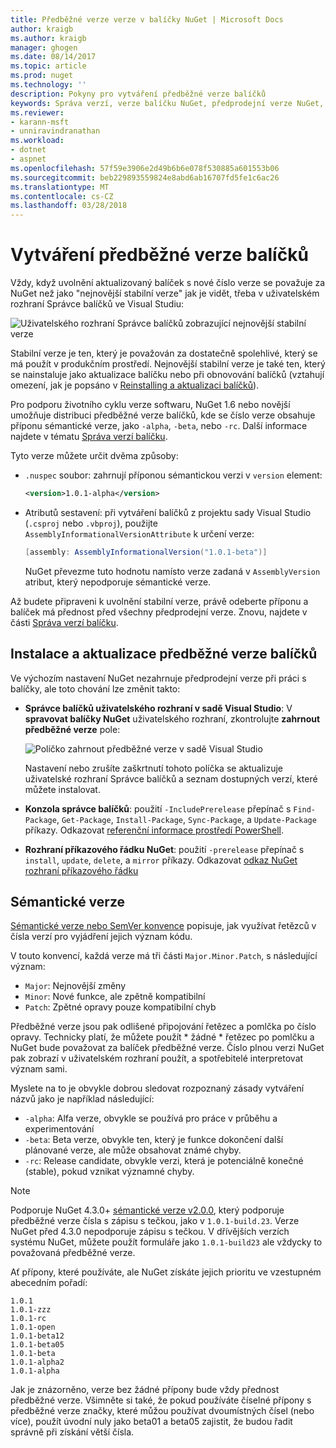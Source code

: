 ```yaml
---
title: Předběžné verze verze v balíčky NuGet | Microsoft Docs
author: kraigb
ms.author: kraigb
manager: ghogen
ms.date: 08/14/2017
ms.topic: article
ms.prod: nuget
ms.technology: ''
description: Pokyny pro vytváření předběžné verze balíčků
keywords: Správa verzí, verze balíčku NuGet, předprodejní verze NuGet, předběžné verze balíčků NuGet, verze balíčku preview, verze RC balíčku, Beta verze balíčku, sémantické verze NuGet
ms.reviewer:
- karann-msft
- unniravindranathan
ms.workload:
- dotnet
- aspnet
ms.openlocfilehash: 57f59e3906e2d49b6b6e078f530885a601553b06
ms.sourcegitcommit: beb229893559824e8abd6ab16707fd5fe1c6ac26
ms.translationtype: MT
ms.contentlocale: cs-CZ
ms.lasthandoff: 03/28/2018
---
```

# <a name="building-pre-release-packages"></a>Vytváření předběžné verze balíčků

Vždy, když uvolnění aktualizovaný balíček s nové číslo verze se považuje za NuGet než jako "nejnovější stabilní verze" jak je vidět, třeba v uživatelském rozhraní Správce balíčků ve Visual Studiu:

![Uživatelského rozhraní Správce balíčků zobrazující nejnovější stabilní verze](media/Prerelease_01-LatestStable.png)

Stabilní verze je ten, který je považován za dostatečně spolehlivé, který se má použít v produkčním prostředí. Nejnovější stabilní verze je také ten, který se nainstaluje jako aktualizace balíčku nebo při obnovování balíčků (vztahují omezení, jak je popsáno v [Reinstalling a aktualizaci balíčků](../consume-packages/reinstalling-and-updating-packages.md)).

Pro podporu životního cyklu verze softwaru, NuGet 1.6 nebo novější umožňuje distribuci předběžné verze balíčků, kde se číslo verze obsahuje příponu sémantické verze, jako `-alpha`, `-beta`, nebo `-rc`. Další informace najdete v tématu [Správa verzí balíčku](../reference/package-versioning.md#pre-release-versions).

Tyto verze můžete určit dvěma způsoby:

- `.nuspec` soubor: zahrnují příponou sémantickou verzi v `version` element:

    ```xml
    <version>1.0.1-alpha</version>
    ```

- Atributů sestavení: při vytváření balíčků z projektu sady Visual Studio (`.csproj` nebo `.vbproj`), použijte `AssemblyInformationalVersionAttribute` k určení verze:

    ```cs
    [assembly: AssemblyInformationalVersion("1.0.1-beta")]
    ```

    NuGet převezme tuto hodnotu namísto verze zadaná v `AssemblyVersion` atribut, který nepodporuje sémantické verze.

Až budete připraveni k uvolnění stabilní verze, právě odeberte příponu a balíček má přednost před všechny předprodejní verze. Znovu, najdete v části [Správa verzí balíčku](../reference/package-versioning.md#pre-release-versions).

## <a name="installing-and-updating-pre-release-packages"></a>Instalace a aktualizace předběžné verze balíčků

Ve výchozím nastavení NuGet nezahrnuje předprodejní verze při práci s balíčky, ale toto chování lze změnit takto:

- **Správce balíčků uživatelského rozhraní v sadě Visual Studio**: V **spravovat balíčky NuGet** uživatelského rozhraní, zkontrolujte **zahrnout předběžné verze** pole:

    ![Políčko zahrnout předběžné verze v sadě Visual Studio](media/Prerelease_02-CheckPrerelease.png)

    Nastavení nebo zrušíte zaškrtnutí tohoto políčka se aktualizuje uživatelské rozhraní Správce balíčků a seznam dostupných verzí, které můžete instalovat.

- **Konzola správce balíčků**: použití `-IncludePrerelease` přepínač s `Find-Package`, `Get-Package`, `Install-Package`, `Sync-Package`, a `Update-Package` příkazy. Odkazovat [referenční informace prostředí PowerShell](../tools/powershell-reference.md).

- **Rozhraní příkazového řádku NuGet**: použití `-prerelease` přepínač s `install`, `update`, `delete`, a `mirror` příkazy. Odkazovat [odkaz NuGet rozhraní příkazového řádku](../tools/nuget-exe-cli-reference.md)

## <a name="semantic-versioning"></a>Sémantické verze

[Sémantické verze nebo SemVer konvence](http://semver.org/spec/v1.0.0.html) popisuje, jak využívat řetězců v čísla verzí pro vyjádření jejich význam kódu.

V touto konvencí, každá verze má tři části `Major.Minor.Patch`, s následující význam:

- `Major`: Nejnovější změny
- `Minor`: Nové funkce, ale zpětně kompatibilní
- `Patch`: Zpětné opravy pouze kompatibilní chyb

Předběžné verze jsou pak odlišené připojování řetězec a pomlčka po číslo opravy. Technicky platí, že můžete použít * žádné * řetězec po pomlčku a NuGet bude považovat za balíček předběžné verze. Číslo plnou verzi NuGet pak zobrazí v uživatelském rozhraní použít, a spotřebitelé interpretovat význam sami.

Myslete na to je obvykle dobrou sledovat rozpoznaný zásady vytváření názvů jako je například následující:

- `-alpha`: Alfa verze, obvykle se používá pro práce v průběhu a experimentování
- `-beta`: Beta verze, obvykle ten, který je funkce dokončení další plánované verze, ale může obsahovat známé chyby.
- `-rc`: Release candidate, obvykle verzi, která je potenciálně konečné (stable), pokud vznikat významné chyby.

> [!Note]
> Podporuje NuGet 4.3.0+ [sémantické verze v2.0.0](http://semver.org/spec/v2.0.0.html), který podporuje předběžné verze čísla s zápisu s tečkou, jako v `1.0.1-build.23`. Verze NuGet před 4.3.0 nepodporuje zápisu s tečkou. V dřívějších verzích systému NuGet, můžete použít formuláře jako `1.0.1-build23` ale vždycky to považovaná předběžné verze.

Ať přípony, které používáte, ale NuGet získáte jejich prioritu ve vzestupném abecedním pořadí:

    1.0.1
    1.0.1-zzz
    1.0.1-rc
    1.0.1-open
    1.0.1-beta12
    1.0.1-beta05
    1.0.1-beta
    1.0.1-alpha2
    1.0.1-alpha

Jak je znázorněno, verze bez žádné přípony bude vždy přednost předběžné verze. Všimněte si také, že pokud používáte číselné přípony s předběžné verze značky, které můžou používat dvoumístných čísel (nebo více), použít úvodní nuly jako beta01 a beta05 zajistit, že budou řadit správně při získání větší čísla.
